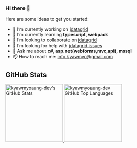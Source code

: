 ### Hi there 👋


Here are some ideas to get you started:

- 🔭 I’m currently working on [jdatagrid](https://github.com/kyawmyoaung-dev/jdatagrid)
- 🌱 I’m currently learning **typescript, webpack**
- 👯 I’m looking to collaborate on [jdatagrid](https://github.com/kyawmyoaung-dev/jdatagrid)
- 🤔 I’m looking for help with [jdatagrid issues](https://github.com/kyawmyoaung-dev/jdatagrid/issues)
- 💬 Ask me about **c#, asp.net(webforms,mvc,api), mssql**
- 📫 How to reach me: info.kyawmyo@gmail.com

## GitHub Stats

<a href="https://github.com/kyawmyoaung-dev">
  <img height="180em" src="https://github-readme-stats.vercel.app/api?username=kyawmyoaung-dev&show_icons=true&theme=shades-of-purple&count_private=true" alt="kyawmyoaung-dev's GitHub Stats" />
  <img height="180em" src="https://github-readme-stats.vercel.app/api/top-langs/?username=kyawmyoaung-dev&theme=shades-of-purple&layout=compact" 
    alt="kyawmyoaung-dev GitHub Top Languages" />
</a>
